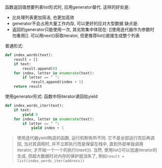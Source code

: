 函数返回值想要列表list形式时, 应用generator替代.
这样的好处是: 
- 比处理列表更加简洁, 也更加高效
- generator不会占用大量工作内存, 可以更好的应对大型数据
缺点是:
- 返回的generator只能使用一次, 其劣势集中体现在: [[使用迭代器作为参数时勿重用]]. 可以用next()获取iterator, 但更推荐list()直接生成整个列表

普通形式: 
```python
def index_words(text):
	result = []
	if text:
		result.append(0)
	for index, letter in enumerate(text):
		if letter == ‘ ‘:
			result.append(index + 1)
	return result
```

使用generator形式: 函数中将iterator递回给yield
```python
def index_words_iter(text):
	if text:
		yield 0
	for index, letter in enumerate(text):
		if letter == ‘ ‘:
			yield index + 1
```
> 使用迭代器yield构造的函数, 运行机制有所不同. 它不是全部运行完后再调回, 当对其调用时, 并不立即执行而是保留在栈中, 直到外部单独调用iterator, 才开始一个一个的执行(next()). 
> 当然, 使用list()可以加速iterator的生成, 但超大数据时对内存的保护就消失了, 例如`result = list(index_words_iter(address))`